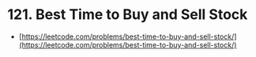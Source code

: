 # 121. Best Time to Buy and Sell Stock

- [https://leetcode.com/problems/best-time-to-buy-and-sell-stock/](https://leetcode.com/problems/best-time-to-buy-and-sell-stock/)
